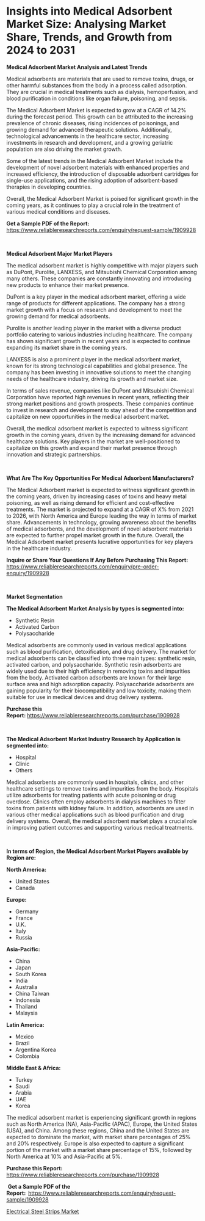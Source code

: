 <p><h1>Insights into Medical Adsorbent Market Size: Analysing Market Share, Trends, and Growth from 2024 to 2031</h1></p><p><strong>Medical Adsorbent Market Analysis and Latest Trends</strong></p>
<p><p>Medical adsorbents are materials that are used to remove toxins, drugs, or other harmful substances from the body in a process called adsorption. They are crucial in medical treatments such as dialysis, hemoperfusion, and blood purification in conditions like organ failure, poisoning, and sepsis.</p><p>The Medical Adsorbent Market is expected to grow at a CAGR of 14.2% during the forecast period. This growth can be attributed to the increasing prevalence of chronic diseases, rising incidences of poisonings, and growing demand for advanced therapeutic solutions. Additionally, technological advancements in the healthcare sector, increasing investments in research and development, and a growing geriatric population are also driving the market growth.</p><p>Some of the latest trends in the Medical Adsorbent Market include the development of novel adsorbent materials with enhanced properties and increased efficiency, the introduction of disposable adsorbent cartridges for single-use applications, and the rising adoption of adsorbent-based therapies in developing countries.</p><p>Overall, the Medical Adsorbent Market is poised for significant growth in the coming years, as it continues to play a crucial role in the treatment of various medical conditions and diseases.</p></p>
<p><strong>Get a Sample PDF of the Report:&nbsp;</strong> <a href="https://www.reliableresearchreports.com/enquiry/request-sample/1909928">https://www.reliableresearchreports.com/enquiry/request-sample/1909928</a></p>
<p>&nbsp;</p>
<p><strong>Medical Adsorbent Major Market Players</strong></p>
<p><p>The medical adsorbent market is highly competitive with major players such as DuPont, Purolite, LANXESS, and Mitsubishi Chemical Corporation among many others. These companies are constantly innovating and introducing new products to enhance their market presence.</p><p>DuPont is a key player in the medical adsorbent market, offering a wide range of products for different applications. The company has a strong market growth with a focus on research and development to meet the growing demand for medical adsorbents.</p><p>Purolite is another leading player in the market with a diverse product portfolio catering to various industries including healthcare. The company has shown significant growth in recent years and is expected to continue expanding its market share in the coming years.</p><p>LANXESS is also a prominent player in the medical adsorbent market, known for its strong technological capabilities and global presence. The company has been investing in innovative solutions to meet the changing needs of the healthcare industry, driving its growth and market size.</p><p>In terms of sales revenue, companies like DuPont and Mitsubishi Chemical Corporation have reported high revenues in recent years, reflecting their strong market positions and growth prospects. These companies continue to invest in research and development to stay ahead of the competition and capitalize on new opportunities in the medical adsorbent market.</p><p>Overall, the medical adsorbent market is expected to witness significant growth in the coming years, driven by the increasing demand for advanced healthcare solutions. Key players in the market are well-positioned to capitalize on this growth and expand their market presence through innovation and strategic partnerships.</p></p>
<p>&nbsp;</p>
<p><strong>What Are The Key Opportunities For Medical Adsorbent Manufacturers?</strong></p>
<p><p>The Medical Adsorbent market is expected to witness significant growth in the coming years, driven by increasing cases of toxins and heavy metal poisoning, as well as rising demand for efficient and cost-effective treatments. The market is projected to expand at a CAGR of X% from 2021 to 2026, with North America and Europe leading the way in terms of market share. Advancements in technology, growing awareness about the benefits of medical adsorbents, and the development of novel adsorbent materials are expected to further propel market growth in the future. Overall, the Medical Adsorbent market presents lucrative opportunities for key players in the healthcare industry.</p></p>
<p><strong>Inquire or Share Your Questions If Any Before Purchasing This Report:</strong> <a href="https://www.reliableresearchreports.com/enquiry/pre-order-enquiry/1909928">https://www.reliableresearchreports.com/enquiry/pre-order-enquiry/1909928</a></p>
<p>&nbsp;</p>
<p><strong>Market Segmentation</strong></p>
<p><strong>The Medical Adsorbent Market Analysis by types is segmented into:</strong></p>
<p><ul><li>Synthetic Resin</li><li>Activated Carbon</li><li>Polysaccharide</li></ul></p>
<p><p>Medical adsorbents are commonly used in various medical applications such as blood purification, detoxification, and drug delivery. The market for medical adsorbents can be classified into three main types: synthetic resin, activated carbon, and polysaccharide. Synthetic resin adsorbents are widely used due to their high efficiency in removing toxins and impurities from the body. Activated carbon adsorbents are known for their large surface area and high adsorption capacity. Polysaccharide adsorbents are gaining popularity for their biocompatibility and low toxicity, making them suitable for use in medical devices and drug delivery systems.</p></p>
<p><strong>Purchase this Report:&nbsp;</strong><a href="https://www.reliableresearchreports.com/purchase/1909928">https://www.reliableresearchreports.com/purchase/1909928</a></p>
<p>&nbsp;</p>
<p><strong>The Medical Adsorbent Market Industry Research by Application is segmented into:</strong></p>
<p><ul><li>Hospital</li><li>Clinic</li><li>Others</li></ul></p>
<p><p>Medical adsorbents are commonly used in hospitals, clinics, and other healthcare settings to remove toxins and impurities from the body. Hospitals utilize adsorbents for treating patients with acute poisoning or drug overdose. Clinics often employ adsorbents in dialysis machines to filter toxins from patients with kidney failure. In addition, adsorbents are used in various other medical applications such as blood purification and drug delivery systems. Overall, the medical adsorbent market plays a crucial role in improving patient outcomes and supporting various medical treatments.</p></p>
<p>&nbsp;</p>
<p><strong>In terms of Region, the Medical Adsorbent Market Players available by Region are:</strong></p>
<p>
    <p> <strong> North America: </strong>
        <ul>
            <li>United States</li>
            <li>Canada</li>
        </ul>
        </p> 
    <p> <strong> Europe: </strong>
        <ul>
            <li>Germany</li>
            <li>France</li>
            <li>U.K.</li>
            <li>Italy</li>
            <li>Russia</li>
        </ul>
        </p> 
    <p> <strong> Asia-Pacific: </strong>
        <ul>
            <li>China</li>
            <li>Japan</li>
            <li>South Korea</li>
            <li>India</li>
            <li>Australia</li>
            <li>China Taiwan</li>
            <li>Indonesia</li>
            <li>Thailand</li>
            <li>Malaysia</li>
        </ul>
        </p> 
    <p> <strong> Latin America: </strong>
        <ul>
            <li>Mexico</li>
            <li>Brazil</li>
            <li>Argentina Korea</li>
            <li>Colombia</li>
        </ul>
        </p> 
    <p> <strong> Middle East & Africa: </strong>
        <ul>
            <li>Turkey</li>
            <li>Saudi</li>
            <li>Arabia</li>
            <li>UAE</li>
            <li>Korea</li>
        </ul>
    </p>
    </p>
<p><p>The medical adsorbent market is experiencing significant growth in regions such as North America (NA), Asia-Pacific (APAC), Europe, the United States (USA), and China. Among these regions, China and the United States are expected to dominate the market, with market share percentages of 25% and 20% respectively. Europe is also expected to capture a significant portion of the market with a market share percentage of 15%, followed by North America at 10% and Asia-Pacific at 5%.</p></p>
<p><strong>Purchase this Report: </strong><a href="https://www.reliableresearchreports.com/purchase/1909928">https://www.reliableresearchreports.com/purchase/1909928</a></p>
<p>&nbsp;<strong>Get a Sample PDF of the Report:&nbsp;&nbsp;</strong><a href="https://www.reliableresearchreports.com/enquiry/request-sample/1909928">https://www.reliableresearchreports.com/enquiry/request-sample/1909928</a></p>
<p><strong></strong></p>
<p><p><a href="https://invited-way-688.notion.site/Global-Electrical-Steel-Strips-Market-by-Types-Applications-and-Major-Players-with-Regional-Growt-89b65a7061d2473baa9d70b86ef2c1ad">Electrical Steel Strips Market</a></p></p>